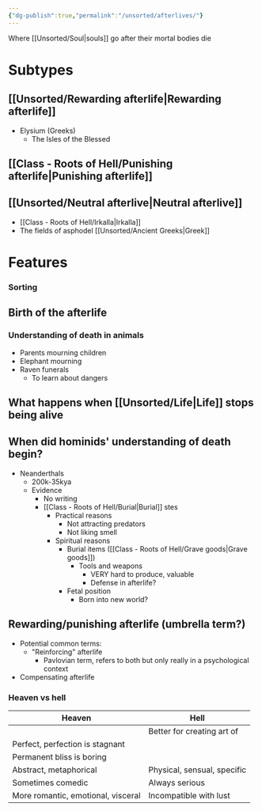 ```yaml
---
{"dg-publish":true,"permalink":"/unsorted/afterlives/"}
---
```



Where [[Unsorted/Soul\|souls]] go after their mortal bodies die


# Subtypes
## [[Unsorted/Rewarding afterlife\|Rewarding afterlife]]

- Elysium (Greeks)
	- The Isles of the Blessed
	

## [[Class - Roots of Hell/Punishing afterlife\|Punishing afterlife]]
## [[Unsorted/Neutral afterlive\|Neutral afterlive]]
- [[Class - Roots of Hell/Irkalla\|Irkalla]]
- The fields of asphodel [[Unsorted/Ancient Greeks\|Greek]]




# Features 

### Sorting



## Birth of the afterlife

### Understanding of death in animals
- Parents mourning children
- Elephant mourning
- Raven funerals
	- To learn about dangers



<div class="transclusion internal-embed is-loaded"><div class="markdown-embed">





## What happens when [[Unsorted/Life\|Life]] stops being alive



## When did hominids' understanding of death begin?
- Neanderthals
	- 200k-35kya
	- Evidence
		- No writing
		- [[Class - Roots of Hell/Burial\|Burial]] stes
			- Practical reasons
				- Not attracting predators
				- Not liking smell
			- Spiritual reasons
				- Burial items ([[Class - Roots of Hell/Grave goods\|Grave goods]])
					- Tools and weapons
						- VERY hard to produce, valuable
						- Defense in afterlife?
				- Fetal position
					- Born into new world?

</div></div>






## Rewarding/punishing afterlife (umbrella term?)
- Potential common terms:
	- "Reinforcing" afterlife
		- Pavlovian term, refers to both but only really in a psychological context
- Compensating afterlife
  

### Heaven vs hell
| Heaven                             | Hell                        |
| ---------------------------------- | --------------------------- |
|                                    | Better for creating art of  |
| Perfect, perfection is stagnant    |                             |
| Permanent bliss is boring          |                             |
| Abstract, metaphorical             | Physical, sensual, specific |
| Sometimes comedic                  | Always serious              |
| More romantic, emotional, visceral | Incompatible with lust      |
